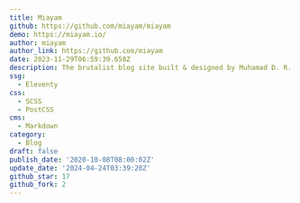 ```yaml
---
title: Miayam
github: https://github.com/miayam/miayam
demo: https://miayam.io/
author: miayam
author_link: https://github.com/miayam
date: 2023-11-29T06:59:39.658Z
description: The brutalist blog site built & designed by Muhamad D. R.
ssg:
  - Eleventy
css:
  - SCSS
  - PostCSS
cms:
  - Markdown
category:
  - Blog
draft: false
publish_date: '2020-10-08T08:00:02Z'
update_date: '2024-04-24T03:39:20Z'
github_star: 17
github_fork: 2
---
```

